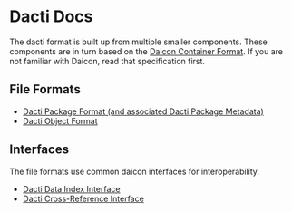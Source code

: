 # Dacti Docs

The dacti format is built up from multiple smaller components. These components are in turn based on the [Daicon Container Format](daicon.md). If you are not familiar with Daicon, read that specification first.

## File Formats

- [Dacti Package Format (and associated Dacti Package Metadata)](formats/package.md)
- [Dacti Object Format](formats/object.md)

## Interfaces

The file formats use common daicon interfaces for interoperability.

- [Dacti Data Index Interface](interfaces/data-index.md)
- [Dacti Cross-Reference Interface](interfaces/cross-reference.md)
